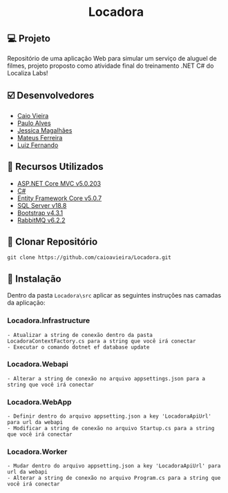 <h1 align="center">Locadora</h1>

## :computer: Projeto

Repositório de uma aplicação Web para simular um serviço de aluguel de filmes, projeto proposto como atividade final do treinamento .NET C# do Localiza Labs!

## :ballot_box_with_check: Desenvolvedores

- [Caio Vieira](https://github.com/caioavieira)
- [Paulo Alves](https://github.com/PauloAlves8039)
- [Jessica Magalhães](https://github.com/jessicaemg)
- [Mateus Ferreira](https://github.com/jessicaemg)
- [Luiz Fernando](https://github.com/caioavieira/Locadora)

## :wrench: Recursos Utilizados

- [ASP.NET Core MVC v5.0.203](https://dotnet.microsoft.com/download/dotnet/5.0)
- [C#](https://docs.microsoft.com/pt-br/dotnet/csharp/getting-started/)
- [Entity Framework Core v5.0.7](https://docs.microsoft.com/pt-br/ef/core/)
- [SQL Server v18.8](https://www.microsoft.com/pt-br/sql-server/sql-server-downloads)
- [Bootstrap v4.3.1](https://getbootstrap.com/)
- [RabbitMQ v6.2.2](https://www.rabbitmq.com/)


## :floppy_disk: Clonar Repositório

`git clone https://github.com/caioavieira/Locadora.git`

## :arrows_counterclockwise: Instalação

Dentro da pasta  `Locadora\src` aplicar as seguintes instruções nas camadas da aplicação:

### Locadora.Infrastructure
    - Atualizar a string de conexão dentro da pasta LocadoraContextFactory.cs para a string que você irá conectar
    - Executar o comando dotnet ef database update
    
### Locadora.Webapi
    - Alterar a string de conexão no arquivo appsettings.json para a string que você irá conectar

### Locadora.WebApp
    - Definir dentro do arquivo appsetting.json a key 'LocadoraApiUrl' para url da webapi
    - Modificar a string de conexão no arquivo Startup.cs para a string que você irá conectar

### Locadora.Worker
    - Mudar dentro do arquivo appsetting.json a key 'LocadoraApiUrl' para url da webapi
    - Alterar a string de conexão no arquivo Program.cs para a string que você irá conectar
    
